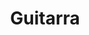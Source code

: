 ---
title: Guitarra
date: 
draft: false

# descripcion
description : Dije de plata 925

materials: Plata 925

color: Plateado

dimensions: 2,8cm largo

code: 02-14-0679

type: "Dijes"

categories: []

price: $1.600,00

# Images
# first image will be shown in the product page
images:
  # - image: "images/path_to_image"
  # La ubicacion de las imagenes es imagenes/Dijes/Dijes.Plata/02-14-0679-guitarra
  - image: "./images/dijes/plata/02-14-0679.JPG"
---